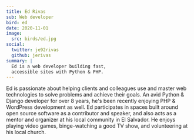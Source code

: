 ```yaml
---
title: Ed Rivas
sub: Web developer
bird: ed
date: 2020-11-01
image:
  src: birds/ed.jpg
social:
  twitter: je92rivas
  github: jerivas
summary: |
  Ed is a web developer building fast,
  accessible sites with Python & PHP.
---
```


Ed is passionate about helping clients and colleagues use and master web
technologies to solve problems and achieve their goals. An avid Python & Django
developer for over 8 years, he's been recently enjoying PHP & WordPress
development as well. Ed participates in spaces built around open source software
as a contributor and speaker, and also acts as a mentor and organizer at his
local community in El Salvador. He enjoys playing video games, binge-watching a
good TV show, and volunteering at his local church.
